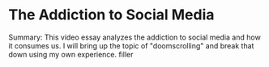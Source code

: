 # The Addiction to Social Media 
 
Summary: This video essay analyzes the addiction to social media and how it consumes us. I will bring up the topic of "doomscrolling" and break that down using my own experience. 
filler 
